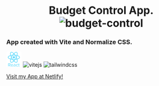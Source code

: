 <h1 align="center">Budget Control App.<br>
<img src="https://cdn.iconscout.com/icon/free/png-256/budget-1850786-1571027.png" alt="budget-control" width="45" height="45" /></h1> 
<h3>App created with Vite and Normalize CSS.</h3>
<p>
<img src="https://raw.githubusercontent.com/devicons/devicon/master/icons/react/react-original-wordmark.svg" alt="react" width="40" height="40" /> 
<img src="https://vectorwiki.com/images/bjlcA__vitejs.svg" alt="vitejs" width="40" height="40" />
<img src="https://necolas.github.io/normalize.css/logo.svg" alt="tailwindcss" width="40" height="40" />

</p>


[Visit my App at Netlify!](https://trassi-budget-control.netlify.app)


